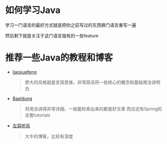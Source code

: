 # 如何学习Java

学习一门语言的最好方式就是把你之前写过的东西换门语言重写一遍

然后剩下就是关注于这门语言独有的一些feature

# 推荐一些Java的教程和博客

- [liaoxuefeng](https://www.liaoxuefeng.com/wiki/1252599548343744)
  > 廖大的风格就是言简意骇，非常简洁将一些核心的概念和基础用法讲明白
- [Baeldung](https://www.baeldung.com/java-tutorial)
  > 将用法讲得非常详细，一般能检索出来的都是好文章
  > 而且还有Spring的全套tutorials
- [左耳听风](https://coolshell.cn/category/proglanguage/javadev)
  > 大牛的博客，比较有深度

  
  


  